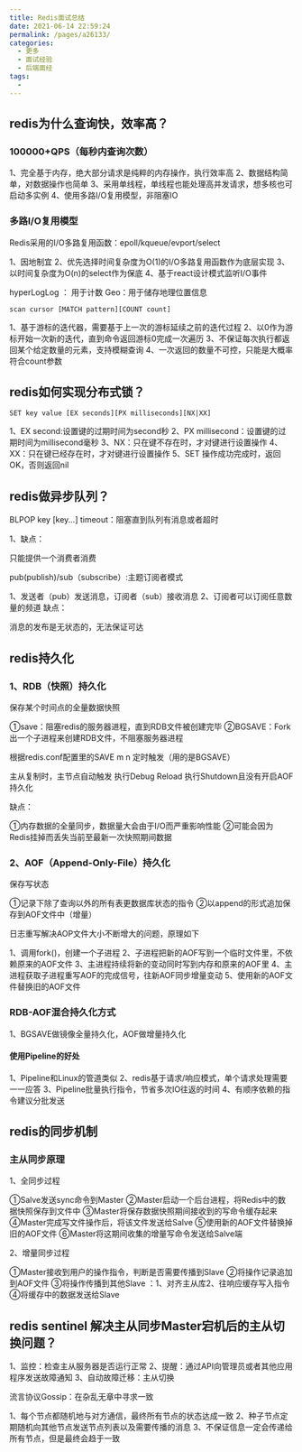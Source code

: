 ```yaml
---
title: Redis面试总结
date: 2021-06-14 22:59:24
permalink: /pages/a26133/
categories:
  - 更多
  - 面试经验
  - 后端面经
tags:
  - 
---
```

## redis为什么查询快，效率高？

### 100000+QPS（每秒内查询次数）

1、完全基于内存，绝大部分请求是纯粹的内存操作，执行效率高
2、数据结构简单，对数据操作也简单
3、采用单线程，单线程也能处理高并发请求，想多核也可启动多实例
4、使用多路I/O复用模型，非阻塞IO

### 多路I/O复用模型

Redis采用的I/O多路复用函数：epoll/kqueue/evport/select

1、因地制宜
2、优先选择时间复杂度为O(1)的I/O多路复用函数作为底层实现
3、以时间复杂度为O(n)的select作为保底
4、基于react设计模式监听I/O事件

hyperLogLog ： 用于计数    Geo：用于储存地理位置信息

```
scan cursor [MATCH pattern][COUNT count]
```

1、基于游标的迭代器，需要基于上一次的游标延续之前的迭代过程
2、以0作为游标开始一次新的迭代，直到命令返回游标0完成一次遍历
3、不保证每次执行都返回某个给定数量的元素，支持模糊查询
4、一次返回的数量不可控，只能是大概率符合count参数

## redis如何实现分布式锁？

```
SET key value [EX seconds][PX milliseconds][NX|XX]
```

1、EX second:设置键的过期时间为second秒
2、PX millisecond：设置键的过期时间为millisecond毫秒
3、NX：只在键不存在时，才对键进行设置操作
4、XX：只在键已经存在时，才对键进行设置操作
5、SET 操作成功完成时，返回OK，否则返回nil

## redis做异步队列？

BLPOP key [key...] timeout：阻塞直到队列有消息或者超时

1、缺点：

只能提供一个消费者消费

pub(publish)/sub（subscribe）:主题订阅者模式

1、发送者（pub）发送消息，订阅者（sub）接收消息
2、订阅者可以订阅任意数量的频道
缺点：

消息的发布是无状态的，无法保证可达

## redis持久化

### 1、RDB（快照）持久化

保存某个时间点的全量数据快照

①save：阻塞redis的服务器进程，直到RDB文件被创建完毕
②BGSAVE：Fork出一个子进程来创建RDB文件，不阻塞服务器进程

根据redis.conf配置里的SAVE m n 定时触发（用的是BGSAVE）

主从复制时，主节点自动触发
执行Debug Reload
执行Shutdown且没有开启AOF持久化

缺点：

①内存数据的全量同步，数据量大会由于I/O而严重影响性能
②可能会因为Redis挂掉而丢失当前至最新一次快照期间数据

### 2、AOF（Append-Only-File）持久化

保存写状态

①记录下除了查询以外的所有表更数据库状态的指令
②以append的形式追加保存到AOF文件中（增量）

日志重写解决AOP文件大小不断增大的问题，原理如下

1、调用fork()，创建一个子进程
2、子进程把新的AOF写到一个临时文件里，不依赖原来的AOF文件
3、主进程持续将新的变动同时写到内存和原来的AOF里
4、主进程获取子进程重写AOF的完成信号，往新AOF同步增量变动
5、使用新的AOF文件替换旧的AOF文件

### RDB-AOF混合持久化方式

1、BGSAVE做镜像全量持久化，AOF做增量持久化

#### 使用Pipeline的好处

1、Pipeline和Linux的管道类似
2、redis基于请求/响应模式，单个请求处理需要一一应答
3、Pipeline批量执行指令，节省多次IO往返的时间
4、有顺序依赖的指令建议分批发送

## redis的同步机制

### 主从同步原理

1、全同步过程

①Salve发送sync命令到Master
②Master启动一个后台进程，将Redis中的数据快照保存到文件中
③Master将保存数据快照期间接收到的写命令缓存起来
④Master完成写文件操作后，将该文件发送给Salve
⑤使用新的AOF文件替换掉旧的AOF文件
⑥Master将这期间收集的增量写命令发送给Salve端

2、增量同步过程

①Master接收到用户的操作指令，判断是否需要传播到Slave
②将操作记录追加到AOF文件
③将操作传播到其他Slave ：1、对齐主从库2、往响应缓存写入指令
④将缓存中的数据发送给Slave

## redis sentinel 解决主从同步Master宕机后的主从切换问题？

1、监控：检查主从服务器是否运行正常
2、提醒：通过API向管理员或者其他应用程序发送故障通知
3、自动故障迁移：主从切换

流言协议Gossip：在杂乱无章中寻求一致

1、每个节点都随机地与对方通信，最终所有节点的状态达成一致
2、种子节点定期随机向其他节点发送节点列表以及需要传播的消息
3、不保证信息一定会传递给所有节点，但是最终会趋于一致